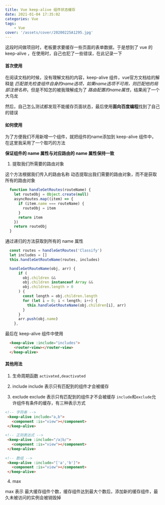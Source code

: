 ```yaml
---
title: Vue keep-alive 组件状态缓存
date: 2021-01-04 17:35:02
categories: Vue
tags:
    - Vue
cover: '/assets/cover/20200225A1295.jpg'
---
```


  这段时间做项目时，老板要求要缓存一些页面的表单数据，于是想到了 vue 的 keep-alive ，在使用时，自己也犯了一些错误，在此记录一下

#### 首次使用

  在阅读文档的时候，没有理解文档的内容，keep-alive 组件，vue官方文档给的解释是 *匹配首先检查组件自身的name选项，如果name选项不可用，则匹配他的局部注册名称*，但是不知怎的被我理解成为了 *路由配置的name属性*，结果闹了一个大乌龙

  然后，自己怎么测试都发现不能缓存页面状态，最后使用**面向百度编程**找到了自己的错误

#### 如何使用

  为了方便我们不用新增一个组件，就把组件的name添加到 keep-alive 组件中，在这里我采用了一个取巧的方法

  **保证组件的 name 属性与对应路由的 name 属性保持一致**

  1. 提取我们所需要的路由对象

  这个方法根据我们传入的路由名称 动态提取出我们需要的路由对象，而不是获取所有的路由对象

  ~~~js
    function handleGetRoutes(routeName) {
      let routeObj = Object.create(null)
      asyncRoutes.map((item) => {
        if (item.name === routeName) {
          routeObj = item
        }
        return item
      })
      return routeObj
    }
  ~~~

  通过递归的方法获取到所有的 name 属性
  ~~~js
    const routes = handleGetRoutes('Classify')
    let includes = []
    this.handleGetRouteName(routes, includes)

    handleGetRouteName(obj, arr) {
        if (
          obj.children &&
          obj.children instanceof Array &&
          obj.children.length > 0
        ) {
          const length = obj.children.length
          for (let i = 0; i < length; i++) {
            this.handleGetRouteName(obj.children[i], arr)
          }
        }
        arr.push(obj.name)
      },
  ~~~

  最后在 keep-alive 组件中使用

  ~~~html
    <keep-alive :include="includes">
      <router-view></router-view>
    </keep-alive>
  ~~~

#### 其他用法

1. 生命周期函数  `activated,deactivated`

2. include
    include 表示只有匹配到的组件才会被缓存
3. exclude
    exclude 表示只有匹配到的组件才不会被缓存
 `include`和`exclude`允许组件有条件的缓存，有三种表示方式
 ~~~html
 <!-- 字符串 -->
  <keep-alive include="a,b">
    <component :is="view"></component>
  </keep-alive>
  
 <!-- 正则表达式 -->
  <keep-alive :include="/a|b/">
    <component :is="view"></component>
  </keep-alive>
  
 <!-- 数组 -->
  <keep-alive :include="['a','b']">
    <component :is="view"></component>
  </keep-alive>
 ~~~

4. max 

  max 表示 最大缓存组件个数，缓存组件达到最大个数后，添加新的缓存组件，最久未被访问的实例会被销毁掉

